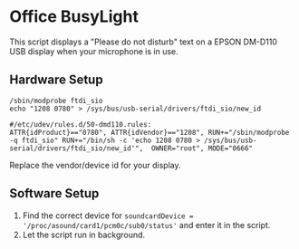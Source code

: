 # Office BusyLight

This script displays a "Please do not disturb" text on a EPSON DM-D110 USB display when your microphone is in use.

## Hardware Setup
```
/sbin/modprobe ftdi_sio
echo "1208 0780" > /sys/bus/usb-serial/drivers/ftdi_sio/new_id

#/etc/udev/rules.d/50-dmd110.rules:
ATTR{idProduct}=="0780", ATTR{idVendor}=="1208", RUN+="/sbin/modprobe -q ftdi_sio" RUN+="/bin/sh -c 'echo 1208 0780 > /sys/bus/usb-serial/drivers/ftdi_sio/new_id'",  OWNER="root", MODE="0666"
```

Replace the vendor/device id for your display.

## Software Setup
1. Find the correct device for `soundcardDevice = '/proc/asound/card1/pcm0c/sub0/status'` and enter it in the script.
2. Let the script run in background.

